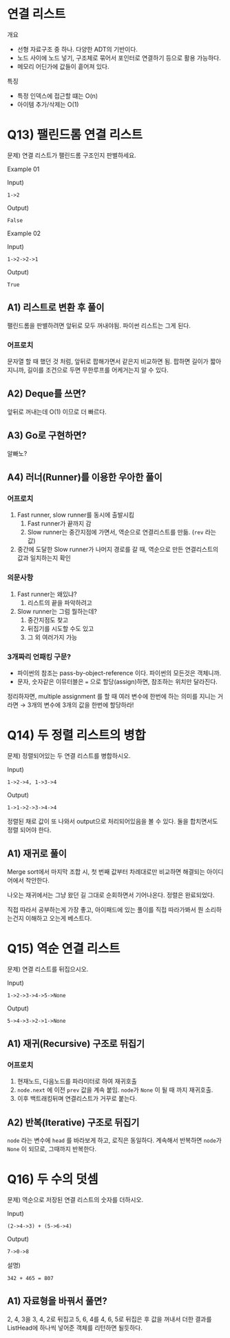 # 연결 리스트

개요

* 선형 자료구조 중 하나. 다양한 ADT의 기반이다.
* 노드 사이에 노드 넣기, 구조체로 묶어서 포인터로 연결하기 등으로 활용 가능하다.
* 메모리 어딘가에 값들이 흩어져 있다.

특징

* 특정 인덱스에 접근할 떄는 O(n)
* 아이템 추가/삭제는 O(1)

# Q13) 팰린드롬 연결 리스트

문제) 연결 리스트가 팰린드롬 구조인지 판별하세요.

Example 01

Input)

```
1->2
```

Output)

```
False
```

Example 02

Input)

```
1->2->2->1
```

Output)

```
True
```

## A1) 리스트로 변환 후 풀이

팰린드롬을 판별하려면 앞뒤로 모두 꺼내야됨. 파이썬 리스트는 그게 된다.

### 어프로치

문자열 할 때 했던 것 처럼, 앞뒤로 팝해가면서 같은지 비교하면 됨. 팝하면 길이가 짧아지니까, 길이를 조건으로 두면 무한루프를 어케거는지 알 수 있다.

## A2) Deque를 쓰면?

앞뒤로 꺼내는데 O(1) 이므로 더 빠르다.

## A3) Go로 구현하면?

알빠노?

## A4) 러너(Runner)를 이용한 우아한 풀이

### 어프로치

1. Fast runner, slow runner를 동시에 출발시킴
   1. Fast runner가 끝까지 감
   2. Slow runner는 중간지점에 가면서, 역순으로 연결리스트를 만듦. (`rev` 라는 값)
2. 중간에 도달한 Slow runner가 나머지 경로를 갈 때, 역순으로 만든 연결리스트의 값과 일치하는지 확인

### 의문사항

1. Fast runner는 왜있냐?
   1. 리스트의 끝을 파악하려고
2. Slow runner는 그럼 뭘하는데?
   1. 중간지점도 찾고 
   2. 뒤집기를 시도할 수도 있고
   3. 그 외 여러가지 가능

### 3개짜리 언패킹 구문?

* 파이썬의 참조는 pass-by-object-reference 이다. 파이썬의 모든것은 객체니까.
* 문자, 숫자같은 이뮤터블은 `=` 으로 할당(assign)하면, 참조하는 위치만 달라진다.

정리하자면, multiple assignment 를 할 때 여러 변수에 한번에 하는 의미를 지니는 거라면
→ 3개의 변수에 3개의 값을 한번에 할당하라!

# Q14) 두 정렬 리스트의 병합

문제) 정렬되어있는 두 연결 리스트를 병합하시오.

Input)

```
1->2->4, 1->3->4
```

Output)

```
1->1->2->3->4->4
```

정렬된 채로 값이 또 나와서 output으로 처리되어있음을 볼 수 있다. 둘을 합치면서도 정렬 되어야 한다.

## A1) 재귀로 풀이

Merge sort에서 마지막 조합 시, 첫 번째 값부터 차례대로만 비교하면 해결되는 아이디어에서 착안한다.

나오는 재귀에서는 그냥 왔던 길 그대로 순회하면서 기어나온다. 정렬은 완료되었다.

직접 따라서 공부하는게 가장 좋고, 아이패드에 있는 풀이를 직접 따라가봐서 뭔 소리하는건지 이해하고 오는게 베스트다.

# Q15) 역순 연결 리스트

문제) 연결 리스트를 뒤집으시오.

Input)

```
1->2->3->4->5->None
```

Output)

```
5->4->3->2->1->None
```

## A1) 재귀(Recursive) 구조로 뒤집기

### 어프로치

1. 현재노드, 다음노드를 파라미터로 하여 재귀호출
2. `node.next` 에 이전 `prev` 값을 계속 붙임. `node`가 `None` 이 될 때 까지 재귀호출.
3. 이후 백트래킹뒤며 연결리스트가 거꾸로 붙는다.

## A2) 반복(Iterative) 구조로 뒤집기

`node` 라는 변수에 `head` 를 바라보게 하고, 로직은 동일하다. 계속해서 반복하면 `node`가 `None` 이 되므로, 그때까지 반복한다.

# Q16) 두 수의 덧셈

문제) 역순으로 저장된 연결 리스트의 숫자를 더하시오.

Input)

```
(2->4->3) + (5->6->4)
```

Output)

```
7->0->8
```

설명)

`342 + 465 = 807`

## A1) 자료형을 바꿔서 풀면?

2, 4, 3을 3, 4, 2로 뒤집고 5, 6, 4를 4, 6, 5로 뒤집은 후 값을 꺼내서 더한 결과를 ListHead에 하나씩 넣어준 객체를 리턴하면 될듯하다.
